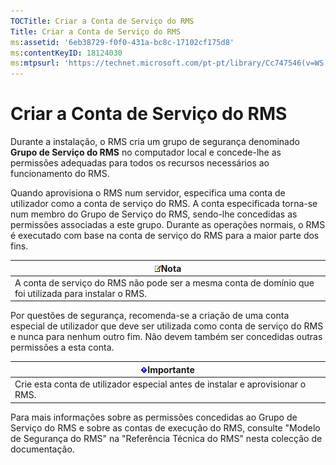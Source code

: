 ```yaml
---
TOCTitle: Criar a Conta de Serviço do RMS
Title: Criar a Conta de Serviço do RMS
ms:assetid: '6eb38729-f0f0-431a-bc8c-17102cf175d8'
ms:contentKeyID: 18124030
ms:mtpsurl: 'https://technet.microsoft.com/pt-pt/library/Cc747546(v=WS.10)'
---
```


Criar a Conta de Serviço do RMS
===============================

Durante a instalação, o RMS cria um grupo de segurança denominado **Grupo de Serviço do RMS** no computador local e concede-lhe as permissões adequadas para todos os recursos necessários ao funcionamento do RMS.

Quando aprovisiona o RMS num servidor, especifica uma conta de utilizador como a conta de serviço do RMS. A conta especificada torna-se num membro do Grupo de Serviço do RMS, sendo-lhe concedidas as permissões associadas a este grupo. Durante as operações normais, o RMS é executado com base na conta de serviço do RMS para a maior parte dos fins.

| ![](images/Cc747546.note(WS.10).gif)Nota                                  |
|--------------------------------------------------------------------------------------------------------|
| A conta de serviço do RMS não pode ser a mesma conta de domínio que foi utilizada para instalar o RMS. |

Por questões de segurança, recomenda-se a criação de uma conta especial de utilizador que deve ser utilizada como conta de serviço do RMS e nunca para nenhum outro fim. Não devem também ser concedidas outras permissões a esta conta.

| ![](images/Cc747546.Important(WS.10).gif)Importante |
|----------------------------------------------------------------------------------|
| Crie esta conta de utilizador especial antes de instalar e aprovisionar o RMS.   |

Para mais informações sobre as permissões concedidas ao Grupo de Serviço do RMS e sobre as contas de execução do RMS, consulte "Modelo de Segurança do RMS" na "Referência Técnica do RMS" nesta colecção de documentação.
